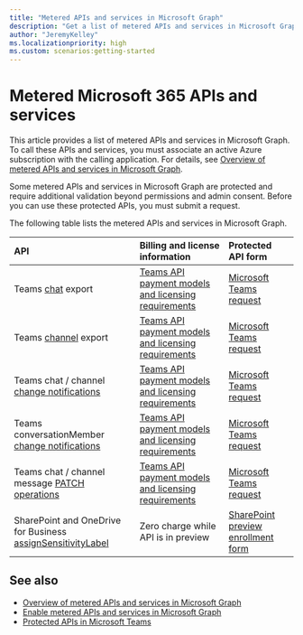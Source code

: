 ```yaml
---
title: "Metered APIs and services in Microsoft Graph"
description: "Get a list of metered APIs and services in Microsoft Graph."
author: "JeremyKelley"
ms.localizationpriority: high
ms.custom: scenarios:getting-started
---
```


# Metered Microsoft 365 APIs and services

This article provides a list of metered APIs and services in Microsoft Graph. To call these APIs and services, you must associate an active Azure subscription with the calling application. For details, see [Overview of metered APIs and services in Microsoft Graph](metered-api-overview.md). 

Some metered APIs and services in Microsoft Graph are protected and require additional validation beyond permissions and admin consent. Before you can use these protected APIs, you must submit a request.

The following table lists the metered APIs and services in Microsoft Graph.

| API | Billing and license information | Protected API form |
|:--------------------------|:--------------------------|:----------------------------------------|
| Teams [chat](/graph/api/chats-getallmessages) export | [Teams API payment models and licensing requirements](teams-licenses.md) | [Microsoft Teams request](https://aka.ms/teamsgraph/requestaccess) |
| Teams [channel](/graph/api/channel-getallmessages) export | [Teams API payment models and licensing requirements](teams-licenses.md) | [Microsoft Teams request](https://aka.ms/teamsgraph/requestaccess) |
| Teams chat / channel [change notifications](/graph/api/subscription-post-subscriptions) | [Teams API payment models and licensing requirements](/graph/teams-licenses) | [Microsoft Teams request](https://aka.ms/teamsgraph/requestaccess) |
| Teams conversationMember [change notifications](/graph/api/subscription-post-subscriptions) | [Teams API payment models and licensing requirements](/graph/teams-licenses) | [Microsoft Teams request](https://aka.ms/teamsgraph/requestaccess) |
| Teams chat / channel message [PATCH operations](/graph/api/chatmessage-update) | [Teams API payment models and licensing requirements](teams-licenses.md) | [Microsoft Teams request](https://aka.ms/teamsgraph/requestaccess) |
| SharePoint and OneDrive for Business [assignSensitivityLabel](/graph/api/driveitem-assignsensitivitylabel) | Zero charge while API is in preview | [SharePoint preview enrollment form](https://aka.ms/PreviewSPOPremiumAPI) |

## See also

- [Overview of metered APIs and services in Microsoft Graph](/graph/metered-api-overview)
- [Enable metered APIs and services in Microsoft Graph](/graph/metered-api-setup)
- [Protected APIs in Microsoft Teams](/graph/teams-protected-apis)

